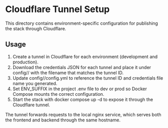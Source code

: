 # Cloudflare Tunnel Setup

This directory contains environment-specific configuration for publishing the stack through Cloudflare.

## Usage
1. Create a tunnel in Cloudflare for each environment (development and production).
2. Download the credentials JSON for each tunnel and place it under config/<env>/ with the filename that matches the tunnel ID.
3. Update config/<env>/config.yml to reference the tunnel ID and credentials file name you generated.
4. Set ENV_SUFFIX in the project .env file to dev or prod so Docker Compose mounts the correct configuration.
5. Start the stack with docker compose up -d to expose it through the Cloudflare tunnel.

The tunnel forwards requests to the local nginx service, which serves both the frontend and backend through the same hostname.
